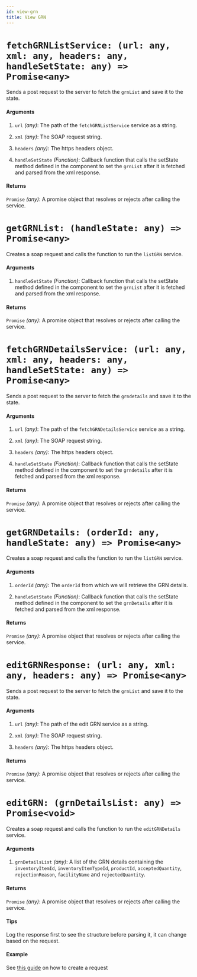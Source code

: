 ```yaml
---
id: view-grn
title: View GRN
---
```


# `fetchGRNListService: (url: any, xml: any, headers: any, handleSetState: any) => Promise<any>`

Sends a post request to the server to fetch the `grnList` and save it to the state.

#### Arguments

1. `url` _(any)_: The path of the `fetchGRNListService` service as a string.

2. `xml` _(any)_: The SOAP request string.

3. `headers` _(any)_: The https headers object.

4. `handleSetState` _(Function)_: Callback function that calls the setState method defined in the component to set the `grnList` after it is fetched and parsed from the xml response.

#### Returns

`Promise` _(any)_: A promise object that resolves or rejects after calling the service.

# `getGRNList: (handleState: any) => Promise<any>`

Creates a soap request and calls the function to run the `listGRN` service.

#### Arguments

1. `handleSetState` _(Function)_: Callback function that calls the setState method defined in the component to set the `grnList` after it is fetched and parsed from the xml response.

#### Returns

`Promise` _(any)_: A promise object that resolves or rejects after calling the service.

# `fetchGRNDetailsService: (url: any, xml: any, headers: any, handleSetState: any) => Promise<any>`

Sends a post request to the server to fetch the `grndetails` and save it to the state.

#### Arguments

1. `url` _(any)_: The path of the `fetchGRNDetailsService` service as a string.

2. `xml` _(any)_: The SOAP request string.

3. `headers` _(any)_: The https headers object.

4. `handleSetState` _(Function)_: Callback function that calls the setState method defined in the component to set the `grndetails` after it is fetched and parsed from the xml response.

#### Returns

`Promise` _(any)_: A promise object that resolves or rejects after calling the service.

# `getGRNDetails: (orderId: any, handleState: any) => Promise<any>`

Creates a soap request and calls the function to run the `listGRN` service.

#### Arguments

1. `orderId` _(any)_: The `orderId` from which we will retrieve the GRN details.

2. `handleSetState` _(Function)_: Callback function that calls the setState method defined in the component to set the `grnDetails` after it is fetched and parsed from the xml response.

#### Returns

`Promise` _(any)_: A promise object that resolves or rejects after calling the service.

# `editGRNResponse: (url: any, xml: any, headers: any) => Promise<any>`

Sends a post request to the server to fetch the `grnList` and save it to the state.

#### Arguments

1. `url` _(any)_: The path of the edit GRN service as a string.

2. `xml` _(any)_: The SOAP request string.

3. `headers` _(any)_: The https headers object.

#### Returns

`Promise` _(any)_: A promise object that resolves or rejects after calling the service.

# `editGRN: (grnDetailsList: any) => Promise<void>`

Creates a soap request and calls the function to run the `editGRNDetails` service.

#### Arguments

1. `grnDetailsList` _(any)_: A list of the GRN details containing the `inventoryItemId`, `inventoryItemTypeId`, `productId`, `acceptedQuantity`, `rejectionReason`, `facilityName` and `rejectedQuantity`.

#### Returns

`Promise` _(any)_: A promise object that resolves or rejects after calling the service.

#### Tips

Log the response first to see the structure before parsing it, it can change based on the request.

#### Example

See [this guide](../guides/adding-processes) on how to create a request
